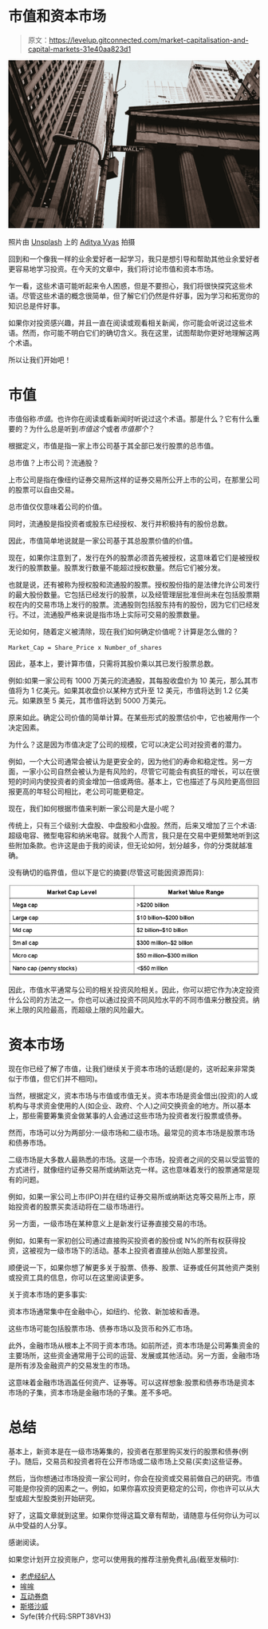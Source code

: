 # 市值和资本市场

> 原文：<https://levelup.gitconnected.com/market-capitalisation-and-capital-markets-31e40aa823d1>

![](img/03bb40ea4a7684a1dcc7038fd3b1856e.png)

照片由 [Unsplash](https://unsplash.com/s/photos/wall-street?utm_source=unsplash&utm_medium=referral&utm_content=creditCopyText) 上的 [Aditya Vyas](https://unsplash.com/@aditya1702?utm_source=unsplash&utm_medium=referral&utm_content=creditCopyText) 拍摄

回到和一个像我一样的业余爱好者一起学习，我只是想引导和帮助其他业余爱好者更容易地学习投资。在今天的文章中，我们将讨论市值和资本市场。

乍一看，这些术语可能听起来令人困惑，但是不要担心，我们将很快探究这些术语。尽管这些术语的概念很简单，但了解它们仍然是件好事，因为学习和拓宽你的知识总是件好事。

如果你对投资感兴趣，并且一直在阅读或观看相关新闻，你可能会听说过这些术语。然而，你可能不明白它们的确切含义。我在这里，试图帮助你更好地理解这两个术语。

所以让我们开始吧！

# 市值

市值俗称*市值*。也许你在阅读或看新闻时听说过这个术语。那是什么？它有什么重要的？为什么总是听到*市值这个*或者*市值那个*？

根据定义，市值是指一家上市公司基于其全部已发行股票的总市值。

总市值？上市公司？流通股？

上市公司是指在像纽约证券交易所这样的证券交易所公开上市的公司，在那里公司的股票可以自由交易。

总市值仅仅意味着公司的价值。

同时，流通股是指投资者或股东已经授权、发行并积极持有的股份总数。

因此，市值简单地说就是一家公司基于其总股票价值的价值。

现在，如果你注意到了，发行在外的股票必须首先被授权，这意味着它们是被授权发行的股票数量。股票发行数量不能超过授权数量。然后它们被分发。

也就是说，还有被称为授权股和流通股的股票。授权股份指的是法律允许公司发行的最大股份数量。它包括已经发行的股票，以及经管理层批准但尚未在包括股票期权在内的交易市场上发行的股票。流通股则包括股东持有的股份，因为它们已经发行。不过，流通股严格来说是指市场上实际可交易的股票数量。

无论如何，随着定义被清除，现在我们如何确定价值呢？计算是怎么做的？

```
Market_Cap = Share_Price x Number_of_shares
```

因此，基本上，要计算市值，只需将其股价乘以其已发行股票总数。

例如:如果一家公司有 1000 万美元的流通股，其每股收盘价为 10 美元，那么其市值将为 1 亿美元。如果其收盘价以某种方式升至 12 美元，市值将达到 1.2 亿美元。如果跌至 5 美元，其市值将达到 5000 万美元。

原来如此。确定公司价值的简单计算。在某些形式的股票估价中，它也被用作一个决定因素。

为什么？这是因为市值决定了公司的规模，它可以决定公司对投资者的潜力。

例如，一个大公司通常会被认为是更安全的，因为他们的寿命和稳定性。另一方面，一家小公司自然会被认为是有风险的，尽管它可能会有疯狂的增长，可以在很短的时间内使投资者的资金增加一倍或两倍。基本上，它也描述了与风险更高但回报更高的年轻公司相比，老公司可能更稳定。

现在，我们如何根据市值来判断一家公司是大是小呢？

传统上，只有三个级别:大盘股、中盘股和小盘股。然而，后来又增加了三个术语:超级电容、微型电容和纳米电容。就我个人而言，我只是在交易中更频繁地听到这些附加条款。也许这是由于我的阅读，但无论如何，划分越多，你的分类就越准确。

没有确切的临界值，但以下是它的摘要(尽管这可能因资源而异):

![](img/3c623674dcd021d6aa8b23ea1f85dc48.png)

因此，市值水平通常与公司的相关投资风险相关。因此，你可以把它作为决定投资什么公司的方法之一。你也可以通过投资不同风险水平的不同市值来分散投资。纳米上限的风险最高，而超级上限的风险最大。

# 资本市场

现在你已经了解了市值，让我们继续关于资本市场的话题(是的，这听起来非常类似于市值，但它们并不相同)。

当然，根据定义，资本市场与市值或市值无关。资本市场是资金借出(投资)的人或机构与寻求资金使用的人(如企业、政府、个人)之间交换资金的地方。所以基本上，那些需要筹集资金做某事的人会通过这些市场为投资者发行股票或债券。

然而，市场可以分为两部分:一级市场和二级市场。最常见的资本市场是股票市场和债券市场。

二级市场是大多数人最熟悉的市场。这是一个市场，投资者之间的交易以受监管的方式进行，就像纽约证券交易所或纳斯达克一样。这也意味着发行的股票通常是现有的问题。

例如，如果一家公司上市(IPO)并在纽约证券交易所或纳斯达克等交易所上市，原始投资者的股票买卖活动将在二级市场进行。

另一方面，一级市场在某种意义上是新发行证券直接交易的市场。

例如，如果有一家初创公司通过直接购买投资者的股份或 N%的所有权获得投资，这被视为一级市场下的活动。基本上投资者直接从创始人那里投资。

顺便说一下，如果你想了解更多关于股票、债券、股票、证券或任何其他资产类别或投资工具的信息，你可以在这里阅读更多。

关于资本市场的更多事实:

资本市场通常集中在金融中心，如纽约、伦敦、新加坡和香港。

这些市场可能包括股票市场、债券市场以及货币和外汇市场。

此外，金融市场从根本上不同于资本市场。如前所述，资本市场是公司筹集资金的主要场所，这些资金通常用于公司的运营、发展或其他活动。另一方面，金融市场是所有涉及金融资产的交易发生的市场。

这意味着金融市场涵盖任何资产、证券等。可以这样想象:股票和债券市场是资本市场的子集，资本市场是金融市场的子集。差不多吧。

# 总结

基本上，新资本是在一级市场筹集的，投资者在那里购买发行的股票和债券(例子)。随后，交易员和投资者将在公开市场或二级市场上交易(买卖)这些证券。

然后，当你想通过市场投资一家公司时，你会在投资或交易前做自己的研究。市值可能是你投资的因素之一。例如，如果你喜欢投资更稳定的公司，你也许可以从大型或超大型股类别开始研究。

好了，这篇文章就到这里。如果你觉得这篇文章有帮助，请随意与任何你认为可以从中受益的人分享。

感谢阅读。

如果您计划开立投资账户，您可以使用我的推荐注册免费礼品(截至发稿时):

*   [老虎经纪人](https://www.tigersecurities.com/accounts?invite=DT888)
*   [哞哞](https://j.moomoo.com/007s37)
*   [互动券商](https://ibkr.com/referral/deddy189)
*   [斯塔沙威](https://www.stashaway.sg/referrals/deddytv4e)
*   Syfe(转介代码:SRPT38VH3)